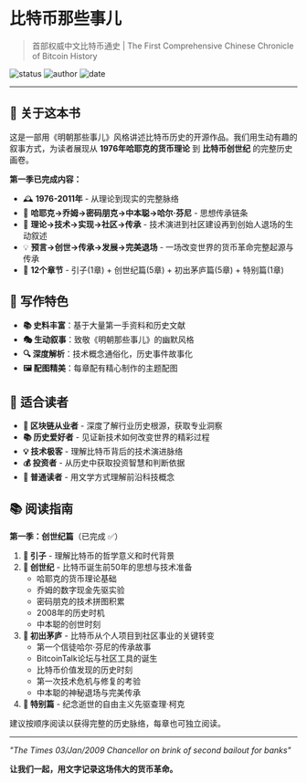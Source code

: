 # 比特币那些事儿

> 首部权威中文比特币通史 | The First Comprehensive Chinese Chronicle of Bitcoin History

![status](https://img.shields.io/badge/状态-第一季完成-green)
![author](https://img.shields.io/badge/作者-beihaili-blue)
![date](https://img.shields.io/badge/日期-2025--09-orange)

---

## 📖 关于这本书

这是一部用《明朝那些事儿》风格讲述比特币历史的开源作品。我们用生动有趣的叙事方式，为读者展现从 **1976年哈耶克的货币理论** 到 **比特币创世纪** 的完整历史画卷。

**第一季已完成内容：**
- 🕰️ **1976-2011年** - 从理论到现实的完整脉络
- 👥 **哈耶克→乔姆→密码朋克→中本聪→哈尔·芬尼** - 思想传承链条  
- 🔧 **理论→技术→实现→社区→传承** - 技术演进到社区建设再到创始人退场的生动叙述
- 💡 **预言→创世→传承→发展→完美退场** - 一场改变世界的货币革命完整起源与传承
- 📖 **12个章节** - 引子(1章) + 创世纪篇(5章) + 初出茅庐篇(5章) + 特别篇(1章)

## 🌟 写作特色

- **📚 史料丰富**：基于大量第一手资料和历史文献
- **🎭 生动叙事**：致敬《明朝那些事儿》的幽默风格
- **🔍 深度解析**：技术概念通俗化，历史事件故事化
- **🖼️ 配图精美**：每章配有精心制作的主题配图

## 🎯 适合读者

- **🚀 区块链从业者** - 深度了解行业历史根源，获取专业洞察
- **📚 历史爱好者** - 见证新技术如何改变世界的精彩过程
- **💡 技术极客** - 理解比特币背后的技术演进脉络
- **💰 投资者** - 从历史中获取投资智慧和判断依据
- **📖 普通读者** - 用文学方式理解前沿科技概念

## 📚 阅读指南

**第一季：创世纪篇**（已完成 ✅）

1. **🌟 引子** - 理解比特币的哲学意义和时代背景
2. **🔮 创世纪** - 比特币诞生前50年的思想与技术准备
   - 哈耶克的货币理论基础
   - 乔姆的数字现金先驱实验
   - 密码朋克的技术拼图积累
   - 2008年的历史时机
   - 中本聪的创世时刻
3. **👤 初出茅庐** - 比特币从个人项目到社区事业的关键转变
   - 第一个信徒哈尔·芬尼的传承故事
   - BitcoinTalk论坛与社区工具的诞生
   - 比特币价值发现的历史时刻
   - 第一次技术危机与修复的考验
   - 中本聪的神秘退场与完美传承
4. **📖 特别篇** - 纪念逝世的自由主义先驱查理·柯克

建议按顺序阅读以获得完整的历史脉络，每章也可独立阅读。

---

*"The Times 03/Jan/2009 Chancellor on brink of second bailout for banks"*

**让我们一起，用文字记录这场伟大的货币革命。**
